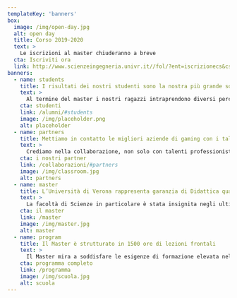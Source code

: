 ```yaml
---
templateKey: 'banners'
box:
  image: /img/open-day.jpg
  alt: open day
  title: Corso 2019-2020
  text: >
    Le iscrizioni al master chiuderanno a breve
  cta: Iscriviti ora
  link: http://www.scienzeingegneria.univr.it//fol/?ent=iscrizionecs&cs=406&aa=2019%2F2020&lang=it
banners:
  - name: students
    title: I risultati dei nostri studenti sono la nostra più grande soddisfazione
    text: >
      Al termine del master i nostri ragazzi intraprendono diversi percorsi di carriera chi all'interno di grandi company chi invece in aziende più piccole dal forte valore tecnologico.
    cta: studenti
    link: /alumni/#students
    image: /img/placeholder.png
    alt: placeholder
  - name: partners
    title: Mettiamo in contatto le migliori aziende di gaming con i talenti di domani
    text: >
      Crediamo nella collaborazione, non solo con talenti professionisti, ma anche con le migliori aziende del settore videoludico per creare un ponte tra formazione e il mondo del lavoro.
    cta: i nostri partner
    link: /collaborazioni/#partners
    image: /img/classroom.jpg
    alt: partners
  - name: master
    title: L’Università di Verona rappresenta garanzia di Didattica qualificata, Strutture e Ricerca.
    text: >
      La facoltà di Scienze in particolare è stata insignita negli ultimi anni di numerosi riconoscimenti per qualità di insegnamenti e ricerca. E’ presente tra gli altri un indirizzo ad orientamento multimediale nell’ambito della laurea magistrale in Ingegneria e scienze informatiche.
    cta: il master
    link: /master
    image: /img/master.jpg
    alt: master
  - name: program
    title: Il Master è strutturato in 1500 ore di lezioni frontali
    text: >
      Il Master mira a soddisfare le esigenze di formazione elevata nell’ambito dello sviluppo di applicazioni videoludiche.
    cta: programma completo
    link: /programma
    image: /img/scuola.jpg
    alt: scuola
---
```

